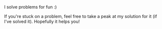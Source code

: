 I solve problems for fun :)

If you're stuck on a problem, feel free to take a peak at my solution for it (if I've solved it). Hopefully it helps you!

